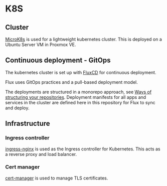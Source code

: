 # K8S

## Cluster

[MicroK8s](https://microk8s.io) is used for a lightweight kubernetes cluster.
This is deployed on a Ubuntu Server VM in Proxmox VE.

## Continuous deployment - GitOps

The kubernetes cluster is set up with [FluxCD](https://fluxcd.io) for continuous deployment.

Flux uses GitOps practices and a pull-based deployment model.

The deployments are structured in a monorepo approach, see [Ways of structuring your repositories](https://fluxcd.io/flux/guides/repository-structure/).
Deployment manifests for all apps and services in the cluster are defined here in this repository for Flux to sync and deploy.

## Infrastructure

### Ingress controller

[ingress-nginx](https://github.com/kubernetes/ingress-nginx) is used as the Ingress controller for Kubernetes.
This acts as a reverse proxy and load balancer.

### Cert manager

[cert-manager](https://cert-manager.io) is used to manage TLS certificates.
